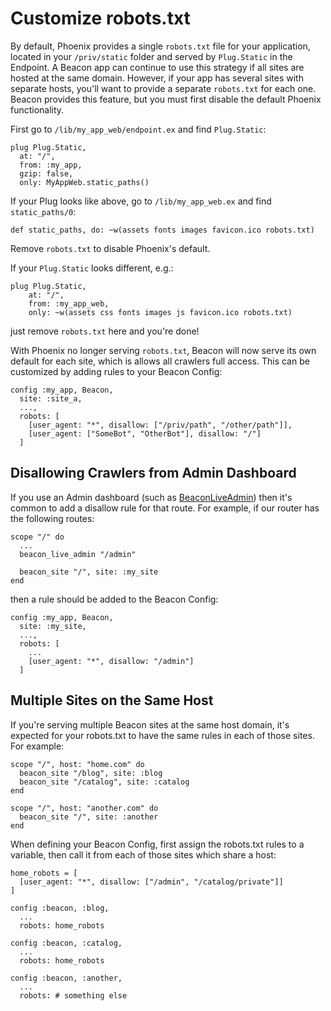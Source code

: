 # Customize robots.txt

By default, Phoenix provides a single `robots.txt` file for your application, located in your `/priv/static` folder and served by `Plug.Static` in the Endpoint.  A Beacon app can continue to use this strategy if all sites are hosted at the same domain.  However, if your app has several sites with separate hosts, you'll want to provide a separate `robots.txt` for each one.  Beacon provides this feature, but you must first disable the default Phoenix functionality.

First go to `/lib/my_app_web/endpoint.ex` and find `Plug.Static`:

```
plug Plug.Static,
  at: "/",
  from: :my_app,
  gzip: false,
  only: MyAppWeb.static_paths()
```

If your Plug looks like above, go to `/lib/my_app_web.ex` and find `static_paths/0`:

```
def static_paths, do: ~w(assets fonts images favicon.ico robots.txt)
```

Remove `robots.txt` to disable Phoenix's default.

If your `Plug.Static` looks different, e.g.:

```
plug Plug.Static,
    at: "/",
    from: :my_app_web,
    only: ~w(assets css fonts images js favicon.ico robots.txt)
```

just remove `robots.txt` here and you're done!

With Phoenix no longer serving `robots.txt`, Beacon will now serve its own default for each site, which is allows all crawlers full access.  This can be customized by adding rules to your Beacon Config:

```
config :my_app, Beacon,
  site: :site_a,
  ...,
  robots: [
    [user_agent: "*", disallow: ["/priv/path", "/other/path"]],
    [user_agent: ["SomeBot", "OtherBot"], disallow: "/"]
  ]
```

## Disallowing Crawlers from Admin Dashboard

If you use an Admin dashboard (such as [BeaconLiveAdmin](https://hexdocs.pm/beacon_live_admin/installation.html)) then it's common to add a disallow rule for that route.  For example, if our router has the following routes:

```
scope "/" do
  ...
  beacon_live_admin "/admin"

  beacon_site "/", site: :my_site
end
```

then a rule should be added to the Beacon Config:

```
config :my_app, Beacon,
  site: :my_site,
  ...,
  robots: [
    ...
    [user_agent: "*", disallow: "/admin"]
  ]
```

## Multiple Sites on the Same Host

If you're serving multiple Beacon sites at the same host domain, it's expected for your robots.txt to have the same rules in each of those sites.  For example:

```
scope "/", host: "home.com" do
  beacon_site "/blog", site: :blog
  beacon_site "/catalog", site: :catalog
end

scope "/", host: "another.com" do
  beacon_site "/", site: :another
end
```

When defining your Beacon Config, first assign the robots.txt rules to a variable, then call it from each of those sites which share a host:

```
home_robots = [
  [user_agent: "*", disallow: ["/admin", "/catalog/private"]]
]

config :beacon, :blog,
  ...
  robots: home_robots

config :beacon, :catalog,
  ...
  robots: home_robots

config :beacon, :another,
  ...
  robots: # something else
```
